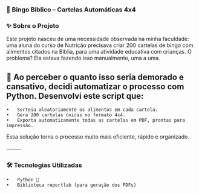 ### 🧺 Bingo Bíblico – Cartelas Automáticas 4x4

### ✨ Sobre o Projeto

Este projeto nasceu de uma necessidade observada na minha faculdade: uma aluna do curso de Nutrição precisava criar 200 cartelas de bingo com alimentos citados na Bíblia, para uma atividade educativa com crianças. O problema? Ela estava fazendo isso manualmente, uma a uma.

## 🎯 Ao perceber o quanto isso seria demorado e cansativo, decidi automatizar o processo com Python. Desenvolvi este script que:
	•	Sorteia aleatoriamente os alimentos em cada cartela.
	•	Gera 200 cartelas únicas no formato 4x4.
	•	Exporta automaticamente todas as cartelas em PDF, prontas para impressão.

Essa solução torna o processo muito mais eficiente, rápido e organizado.

⸻

### 🛠️ Tecnologias Utilizadas
	•	Python 🐍
	•	Biblioteca reportlab (para geração dos PDFs)
